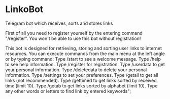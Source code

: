 # LinkoBot
Telegram bot which receives, sorts and stores links

First of all you need to register yourself by the entering command "/register".
You won't be able to use this bot without registration!

This bot is designed for retrieving, storing and sorting user links to internet resources.
You can execute commands from the main menu at the left angle or by typing command:
Type /start to see a welcome message.
Type /help to see help information.
Type /register for registration.
Type /userdata to get your personal information.
Type /deletedata to delete your personal information.
Type /settings to set your preferences.
Type /getall to get all links (not recommended).
Type /gettimed to get links sorted by received time (limit 10).
Type /getab to get links sorted by alphabet (limit 10).
Type any other words or letters to find link by entered keywords";
